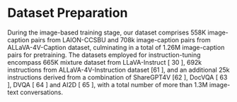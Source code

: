 # Dataset Preparation

During the image-based training stage, our dataset comprises 558K image-caption pairs
from LAION-CCSBU and 708k image-caption pairs from ALLaVA-4V-Caption dataset,
culminating in a total of 1.26M image-caption pairs for pretraining. The datasets employed for
instruction-tuning encompass 665K mixture dataset from LLaVA-Instruct [ 30 ], 692k instructions from
ALLaVA-4V-Instruction dataset [61 ], and an additional 25k instructions derived from a combination
of ShareGPT4V [62 ], DocVQA [ 63 ], DVQA [ 64 ] and AI2D [ 65 ], with a total number of more
than 1.3M image-text conversations.